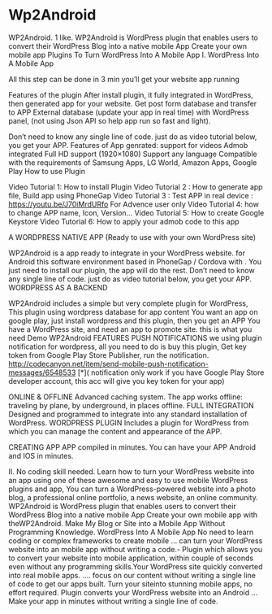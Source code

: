 # Wp2Android
WP2Android. 1 like. WP2Android is WordPress plugin that enables users to convert their WordPress Blog into a native mobile App Create your own mobile app
Plugins To Turn WordPress Into A Mobile App
I. WordPress Into A Mobile App

All this step can be done in 3 min you’ll get your website app running

Features of the plugin
After install plugin, it fully integrated in WordPress, then generated app for your website.
Get post form database and transfer to APP
External database (update your app in real time) with WordPress panel, (not using Json API so help app run so fast and light).

Don’t need to know any single line of code. just do as video tutorial below, you get your APP.
Features of App genrated:
support for videos
Admob integrated
Full HD support (1920×1080)
Support any language
Compatible with the requirements of Samsung Apps, LG World, Amazon Apps, Google Play
How to use Plugin

Video Tutorial 1: How to install Plugin
Video Tutorial 2 : How to generate app file, Build app using PhoneGap
Video Tutorial 3 : Test APP in real device : https://youtu.be/J70iMrdURfo
For Advence user only
Video Tutorial 4: how to change APP name, Icon, Version…
Video Tutorial 5: How to create Google Keystore
Video Tutorial 6: How to apply your admob code to this app

A WORDPRESS NATIVE APP (Ready to use with your own WordPress site)

WP2Android is a  app ready to integrate in your WordPress website.   for Android   this software environment based in PhoneGap / Cordova with  . You just need to install our plugin, the app will do the rest. Don’t need to know any single line of code. just do as video tutorial below, you get your APP.
WORDPRESS AS A BACKEND

WP2Android includes a simple but very complete plugin for WordPress, This plugin using wordpress database for app content
You want an app on google play, just install wordpress and this plugin, then you get an APP
You have a WordPress site, and need an app to promote site. this is what you need
Demo
WP2Android FEATURES
PUSH NOTIFICATIONS
we using plugin notification for wordpress, all you need to do is buy this plugin, Get key token from Google Play Store Publisher, run the notification.
http://codecanyon.net/item/send-mobile-push-notification-messages/6548533
[*]( notification only work if you have Google Play Store developer account, this acc will give you key token for your app)
 
ONLINE & OFFLINE
Advanced caching system. The app works offline: traveling by plane, by underground, in places offline.
FULL INTEGRATION
Designed and programmed to integrate into any standard installation of WordPress.
WORDPRESS PLUGIN
Includes a plugin for WordPress from which you can manage the content and appearance of the APP.
 
CREATING APP
APP compiled in minutes. You can have your APP Android and IOS in minutes.
 
II. No coding skill needed.
Learn how to turn your WordPress website into an app using one of these awesome and easy to use mobile WordPress plugins and app, You can turn a WordPress-powered website into a photo blog, a professional online portfolio, a news website, an online community.
WP2Android is WordPress plugin that enables users to convert their WordPress Blog into a native mobile App
Create your own mobile app with theWP2Android. Make My Blog or Site into a Mobile App Without Programming Knowledge.
WordPress Into A Mobile App
No need to learn coding or complex frameworks to create mobile … can turn your WordPress website into an mobile app without writing a code.- Plugin which allows you to convert your website into mobile application, within couple of seconds even without any programming skills.Your WordPress site quickly converted into real mobile apps. …. focus on our content without writing a single line of code to get our apps built. Turn your siteinto stunning mobile apps, no effort required.
Plugin converts your WordPress website into an  Android … Make your app in minutes without writing a single line of code.
